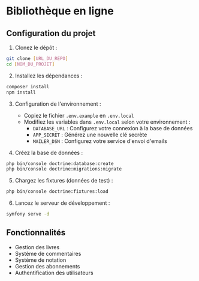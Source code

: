 # Bibliothèque en ligne

## Configuration du projet

1. Clonez le dépôt :
```bash
git clone [URL_DU_REPO]
cd [NOM_DU_PROJET]
```

2. Installez les dépendances :
```bash
composer install
npm install
```

3. Configuration de l'environnement :
   - Copiez le fichier `.env.example` en `.env.local`
   - Modifiez les variables dans `.env.local` selon votre environnement :
     - `DATABASE_URL` : Configurez votre connexion à la base de données
     - `APP_SECRET` : Générez une nouvelle clé secrète
     - `MAILER_DSN` : Configurez votre service d'envoi d'emails

4. Créez la base de données :
```bash
php bin/console doctrine:database:create
php bin/console doctrine:migrations:migrate
```

5. Chargez les fixtures (données de test) :
```bash
php bin/console doctrine:fixtures:load
```

6. Lancez le serveur de développement :
```bash
symfony serve -d
```



## Fonctionnalités

- Gestion des livres
- Système de commentaires
- Système de notation
- Gestion des abonnements
- Authentification des utilisateurs

